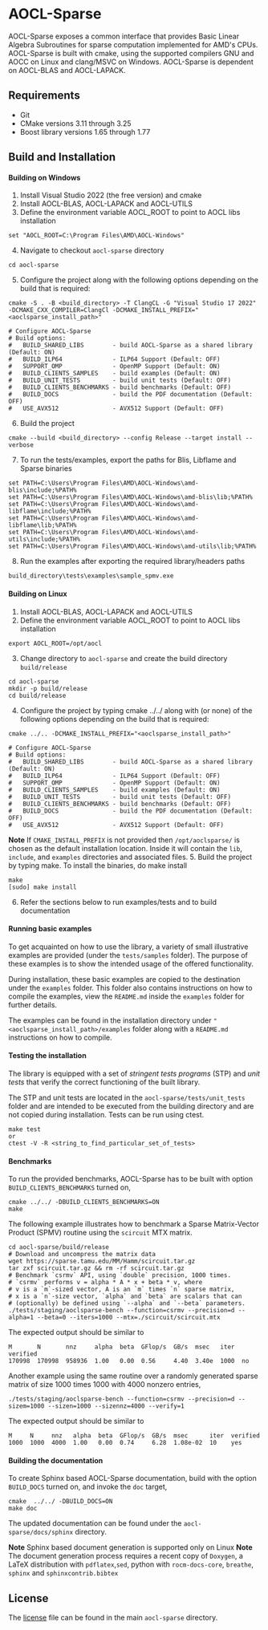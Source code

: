 # AOCL-Sparse
AOCL-Sparse exposes a common interface that provides Basic Linear Algebra Subroutines for sparse computation implemented for AMD's CPUs. AOCL-Sparse is built with cmake, using the supported compilers GNU and AOCC on Linux and clang/MSVC on Windows. AOCL-Sparse is dependent on AOCL-BLAS and AOCL-LAPACK.

## Requirements
* Git
* CMake versions 3.11 through 3.25
* Boost library versions 1.65 through 1.77

## Build and Installation

#### Building on Windows
1. Install Visual Studio 2022 (the free version) and cmake 
2. Install AOCL-BLAS, AOCL-LAPACK and AOCL-UTILS
3. Define the environment variable AOCL_ROOT to point to AOCL libs installation
```
set "AOCL_ROOT=C:\Program Files\AMD\AOCL-Windows"	
```
4. Navigate to checkout `aocl-sparse` directory
```
cd aocl-sparse
```
5. Configure the project along with the following options depending on the build that is required:
```
cmake -S . -B <build_directory> -T ClangCL -G "Visual Studio 17 2022" -DCMAKE_CXX_COMPILER=ClangCl -DCMAKE_INSTALL_PREFIX="<aoclsparse_install_path>"

# Configure AOCL-Sparse
# Build options:
#   BUILD_SHARED_LIBS        - build AOCL-Sparse as a shared library (Default: ON)
#   BUILD_ILP64              - ILP64 Support (Default: OFF)
#   SUPPORT_OMP              - OpenMP Support (Default: ON)
#   BUILD_CLIENTS_SAMPLES    - build examples (Default: ON)
#   BUILD_UNIT_TESTS      	 - build unit tests (Default: OFF)
#   BUILD_CLIENTS_BENCHMARKS - build benchmarks (Default: OFF)
#   BUILD_DOCS               - build the PDF documentation (Default: OFF)
#   USE_AVX512               - AVX512 Support (Default: OFF)
```
6. Build the project
```
cmake --build <build_directory> --config Release --target install --verbose
```
7. To run the tests/examples, export the paths for Blis, Libflame and Sparse binaries
```
set PATH=C:\Users\Program Files\AMD\AOCL-Windows\amd-blis\include;%PATH%
set PATH=C:\Users\Program Files\AMD\AOCL-Windows\amd-blis\lib;%PATH%
set PATH=C:\Users\Program Files\AMD\AOCL-Windows\amd-libflame\include;%PATH%
set PATH=C:\Users\Program Files\AMD\AOCL-Windows\amd-libflame\lib;%PATH%
set PATH=C:\Users\Program Files\AMD\AOCL-Windows\amd-utils\include;%PATH%
set PATH=C:\Users\Program Files\AMD\AOCL-Windows\amd-utils\lib;%PATH%
```
8. Run the examples after exporting the required library/headers paths
```
build_directory\tests\examples\sample_spmv.exe 
```

#### Building on Linux
1. Install AOCL-BLAS, AOCL-LAPACK and AOCL-UTILS
2. Define the environment variable AOCL_ROOT to point to AOCL libs installation
```
export AOCL_ROOT=/opt/aocl
```
3. Change directory to `aocl-sparse` and create the build directory `build/release`
```
cd aocl-sparse
mkdir -p build/release
cd build/release
```
4. Configure the project by typing cmake ../../ along with (or none) of the following options depending on the build that is required:
```
cmake ../.. -DCMAKE_INSTALL_PREFIX="<aoclsparse_install_path>"

# Configure AOCL-Sparse
# Build options:
#   BUILD_SHARED_LIBS        - build AOCL-Sparse as a shared library (Default: ON)
#   BUILD_ILP64              - ILP64 Support (Default: OFF)
#   SUPPORT_OMP              - OpenMP Support (Default: ON)
#   BUILD_CLIENTS_SAMPLES    - build examples (Default: ON)
#   BUILD_UNIT_TESTS      	 - build unit tests (Default: OFF)
#   BUILD_CLIENTS_BENCHMARKS - build benchmarks (Default: OFF)
#   BUILD_DOCS               - build the PDF documentation (Default: OFF)
#   USE_AVX512               - AVX512 Support (Default: OFF)
```
**Note** If `CMAKE_INSTALL_PREFIX` is not provided then `/opt/aoclsparse/` is chosen as the default installation location. Inside it will contain the `lib`, `include`, and `examples` directories and associated files.
5. Build the project by typing make. To install the binaries, do make install
```
make
[sudo] make install
```
6. Refer the sections below to run examples/tests and to build documentation

#### Running basic examples
To get acquainted on how to use the library, a variety of small illustrative examples
are provided (under the `tests/samples` folder). The purpose of these examples is
to show the intended usage of the offered functionality.

During installation, these basic examples are copied to the destination under the `examples` folder.
This folder also contains instructions on how to compile the examples, view the `README.md` inside
the `examples` folder for further details.

The examples can be found in the installation directory under
`"<aoclsparse_install_path>/examples` folder along with a `README.md`
instructions on how to compile.

#### Testing the installation
The library is equipped with a set of *stringent tests programs* (STP) and *unit tests* that
verify the correct functioning of the built library.

The STP and unit tests are located in the `aocl-sparse/tests/unit_tests` folder and are
intended to be executed from the building directory and are not copied during installation.
Tests can be run using ctest.
```
make test
or
ctest -V -R <string_to_find_particular_set_of_tests>
```

#### Benchmarks
To run the provided benchmarks, AOCL-Sparse has to be built with option `BUILD_CLIENTS_BENCHMARKS` turned on,
```
cmake ../../ -DBUILD_CLIENTS_BENCHMARKS=ON 
make
```

The following example illustrates how to benchmark a Sparse Matrix-Vector Product (SPMV) routine using the `scircuit` MTX matrix.

```
cd aocl-sparse/build/release
# Download and uncompress the matrix data
wget https://sparse.tamu.edu/MM/Hamm/scircuit.tar.gz
tar zxf scircuit.tar.gz && rm -rf scircuit.tar.gz
# Benchmark `csrmv` API, using `double` precision, 1000 times.
# `csrmv` performs v = alpha * A * x + beta * v, where
# v is a `m`-sized vector, A is an `m` times `n` sparse matrix,
# x is a `n`-size vector, `alpha` and `beta` are scalars that can
# (optionally) be defined using `--alpha` and `--beta` parameters.
./tests/staging/aoclsparse-bench --function=csrmv --precision=d --alpha=1 --beta=0 --iters=1000 --mtx=./scircuit/scircuit.mtx
```
The expected output should be similar to
```
M       N       nnz     alpha  beta  GFlop/s  GB/s  msec   iter  verified
170998  170998  958936  1.00   0.00  0.56     4.40  3.40e  1000  no
```

Another example using the same routine over a randomly generated sparse matrix of size 1000 times 1000 with 4000 nonzero entries,
```
./tests/staging/aoclsparse-bench --function=csrmv --precision=d --sizem=1000 --sizen=1000 --sizennz=4000 --verify=1
```
The expected output should be similar to
```
M     N     nnz   alpha  beta  GFlop/s  GB/s  msec      iter  verified
1000  1000  4000  1.00   0.00  0.74     6.28  1.08e-02  10    yes
```

#### Building the documentation
To create Sphinx based AOCL-Sparse documentation, build with the option `BUILD_DOCS` turned on,
and invoke the `doc` target,
```
cmake  ../../ -DBUILD_DOCS=ON
make doc
```
The updated documentation can be found under the `aocl-sparse/docs/sphinx` directory.

**Note** Sphinx based document generation is supported only on Linux
**Note** The document generation process requires a recent copy of `Doxygen`, a
LaTeX distribution with `pdflatex`,`sed`, python with `rocm-docs-core`, `breathe`, `sphinx` and `sphinxcontrib.bibtex`

## License
The [license](LICENSE.md) file can be found in the main `aocl-sparse` directory.
